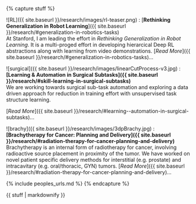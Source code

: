 {% capture stuff %}

![RL]({{ site.baseurl }}/research/images/rl-teaser.png)
: [**Rethinking Generalization in Robot Learning**]({{ site.baseurl }}/research/#generalization-in-robotics-tasks)  
  At Stanford, I am leading the effort in *Rethinking Generalization in Robot Learning*. It is a multi-proged effort in developing hierarcical Deep RL abstractions along with learning from video demonstrations. 
  [*Read More*]({{ site.baseurl }}/research/#generalization-in-robotics-tasks)... 

<!-- In my Ph.D., I have primarily worked on algorithmic solutions for challenges in: -->

![surgical]({{ site.baseurl }}/research/images/linearCutProcess-v3.jpg)
: **[Learning & Automation in Surgical Subtasks]({{ site.baseurl }}/research/#skill-learning-in-surgical-subtasks)**  
We are working towards surgical sub-task automation and exploring a data driven approach for reduction in training effort with unsupervised task structure learning. 
<!-- Our recent work includes a '[Learning by Observation]({{ site.baseurl }}/files/murali-LBO-2015.pdf)' approach for multilateral cutting, and a [disposable probe]({{ site.baseurl }}/research/#learning--automation-in-surgical-subtasks) for RMIS. -->
[*Read More*]({{ site.baseurl }}/research/#learning--automation-in-surgical-subtasks)...  

![brachy]({{ site.baseurl }}/research/images/3dpBrachy.jpg)
: **[Brachytherapy for Cancer: Planning and Delivery]({{ site.baseurl }}/research/#radiation-therapy-for-cancer-planning-and-delivery)**  
Brachytherapy is an internal form of radiotherapy for cancer, involving radioactive source placement in proximity of the tumor. We have worked on novel patient specific delivery methods for interstitial (e.g. prostate) and intracavitary (e.g. oral/thoracic, GYN) tumors.
[*Read More*]({{ site.baseurl }}/research/#radiation-therapy-for-cancer-planning-and-delivery)...  

{% include peoples_urls.md %}
{% endcapture %}

<div class="projects">
{{ stuff | markdownify }}
</div>
